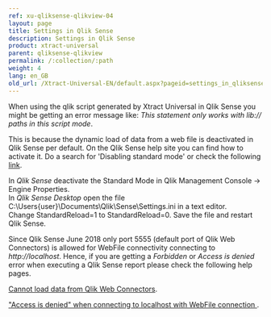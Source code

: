 ```yaml
---
ref: xu-qliksense-qlikview-04
layout: page
title: Settings in Qlik Sense
description: Settings in Qlik Sense
product: xtract-universal
parent: qliksense-qlikview
permalink: /:collection/:path
weight: 4
lang: en_GB
old_url: /Xtract-Universal-EN/default.aspx?pageid=settings_in_qliksense
---
```


When using the qlik script generated by Xtract Universal in Qlik Sense you might be getting an error message like: *This statement only works with lib:// paths in this script mode*. 

This is because the dynamic load of data from a web file is deactivated in Qlik Sense per default.
On the Qlik Sense help site you can find how to activate it. Do a search for 'Disabling standard mode' or check the following [link](https://help.qlik.com/en-US/sense/2.2/Subsystems/Hub/Content/LoadData/disable-standard-mode.htm). 

In *Qlik Sense* deactivate the Standard Mode in Qlik Management Console -> Engine Properties.<br> 
In *Qlik Sense Desktop* open the file C:\Users\{user}\Documents\Qlik\Sense\Settings.ini in a text editor. <br>Change StandardReload=1 to StandardReload=0. Save the file and restart Qlik Sense.

Since Qlik Sense June 2018 only port 5555 (default port of Qlik Web Connectors) is allowed for WebFile connectivity connecting to *http://localhost*. 
Hence, if you are getting a *Forbidden* or *Access is denied* error when executing a Qlik Sense report please check the following help pages.

[Cannot load data from Qlik Web Connectors](https://help.qlik.com/en-US/connectors/Subsystems/Web_Connectors_help/Content/Connectors_QWC/Install/troubleshooting_load.htm?l=DE-DE).

["Access is denied" when connecting to localhost with WebFile connection ](https://qliksupport.force.com/articles/000054581?_ga=2.234987393.1633897554.1546511952-1716671580.1545392499).

